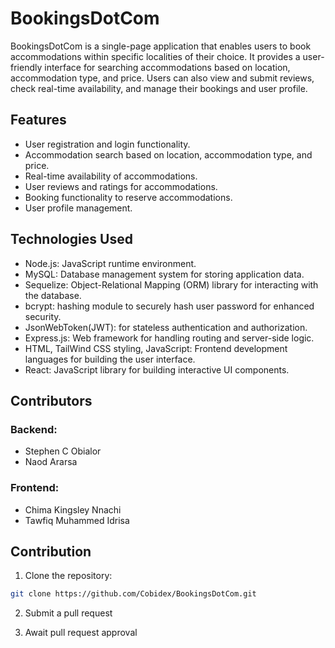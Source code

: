 # BookingsDotCom

BookingsDotCom is a single-page application that enables users to book accommodations within specific localities of their choice. It provides a user-friendly interface for searching accommodations based on location, accommodation type, and price. Users can also view and submit reviews, check real-time availability, and manage their bookings and user profile.

## Features

- User registration and login functionality.
- Accommodation search based on location, accommodation type, and price.
- Real-time availability of accommodations.
- User reviews and ratings for accommodations.
- Booking functionality to reserve accommodations.
- User profile management.

## Technologies Used

- Node.js: JavaScript runtime environment.
- MySQL: Database management system for storing application data.
- Sequelize: Object-Relational Mapping (ORM) library for interacting with the database.
- bcrypt: hashing module to securely hash user password for enhanced security.
- JsonWebToken(JWT): for stateless authentication and authorization.
- Express.js: Web framework for handling routing and server-side logic.
- HTML, TailWind CSS styling, JavaScript: Frontend development languages for building the user interface.
- React: JavaScript library for building interactive UI components.

## Contributors

### Backend:
- Stephen C Obialor
- Naod Ararsa

### Frontend:
- Chima Kingsley Nnachi
- Tawfiq Muhammed Idrisa

## Contribution

1. Clone the repository:

```bash
git clone https://github.com/Cobidex/BookingsDotCom.git
```

2. Submit a pull request

3. Await pull request approval
